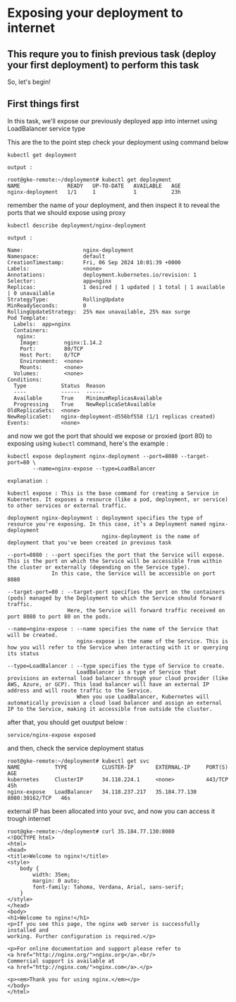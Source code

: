 # Exposing your deployment to internet

## This requre you to finish previous task (deploy your first deployment) to perform this task

So, let's begin!

## First things first
In this task, we'll expose our previously deployed app into internet using LoadBalancer service type

This are the to the point step
check your deployment using command below
```
kubectl get deployment
```
```
output :

root@gke-remote:~/deployment# kubectl get deployment
NAME               READY   UP-TO-DATE   AVAILABLE   AGE
nginx-deployment   1/1     1            1           23h
```
remember the name of your deployment, and then inspect it to reveal the ports that we should expose using proxy
```
kubectl describe deployment/nginx-deployment
```
```
output :

Name:                   nginx-deployment
Namespace:              default
CreationTimestamp:      Fri, 06 Sep 2024 10:01:39 +0000
Labels:                 <none>
Annotations:            deployment.kubernetes.io/revision: 1
Selector:               app=nginx
Replicas:               1 desired | 1 updated | 1 total | 1 available | 0 unavailable
StrategyType:           RollingUpdate
MinReadySeconds:        0
RollingUpdateStrategy:  25% max unavailable, 25% max surge
Pod Template:
  Labels:  app=nginx
  Containers:
   nginx:
    Image:        nginx:1.14.2
    Port:         80/TCP
    Host Port:    0/TCP
    Environment:  <none>
    Mounts:       <none>
  Volumes:        <none>
Conditions:
  Type           Status  Reason
  ----           ------  ------
  Available      True    MinimumReplicasAvailable
  Progressing    True    NewReplicaSetAvailable
OldReplicaSets:  <none>
NewReplicaSet:   nginx-deployment-d556bf558 (1/1 replicas created)
Events:          <none>
```
and now we got the port that should we expose or proxied (port 80)
to exposing using ```kubectl``` command, here's the example :
```
kubectl expose deployment nginx-deployment --port=8080 --target-port=80 \
        --name=nginx-expose --type=LoadBalancer
```
```
explanation :

kubectl expose : This is the base command for creating a Service in Kubernetes. It exposes a resource (like a pod, deployment, or service) to other services or external traffic.

deployment nginx-deployment : deployment specifies the type of resource you're exposing. In this case, it’s a Deployment named nginx-deployment
                              nginx-deployment is the name of deployment that you've been created in previous task

--port=8080 : --port specifies the port that the Service will expose. This is the port on which the Service will be accessible from within the cluster or externally (depending on the Service type).
              In this case, the Service will be accessible on port 8080

--target-port=80 : --target-port specifies the port on the containers (pods) managed by the Deployment to which the Service should forward traffic.
                   Here, the Service will forward traffic received on port 8080 to port 80 on the pods.

--name=nginx-expose : --name specifies the name of the Service that will be created.
                      nginx-expose is the name of the Service. This is how you will refer to the Service when interacting with it or querying its status

--type=LoadBalancer : --type specifies the type of Service to create.
                      LoadBalancer is a type of Service that provisions an external load balancer through your cloud provider (like AWS, Azure, or GCP). This load balancer will have an external IP address and will route traffic to the Service.
                      When you use LoadBalancer, Kubernetes will automatically provision a cloud load balancer and assign an external IP to the Service, making it accessible from outside the cluster.
```
after that, you should get ouutput below :
```
service/nginx-expose exposed
```
and then, check the service deployment status
```
root@gke-remote:~/deployment# kubectl get svc
NAME           TYPE           CLUSTER-IP       EXTERNAL-IP     PORT(S)          AGE
kubernetes     ClusterIP      34.118.224.1     <none>          443/TCP          45h
nginx-expose   LoadBalancer   34.118.237.217   35.184.77.130   8080:30162/TCP   46s
```
external IP has been allocated into your svc, and now you can access it trough internet
```
root@gke-remote:~/deployment# curl 35.184.77.130:8080
<!DOCTYPE html>
<html>
<head>
<title>Welcome to nginx!</title>
<style>
    body {
        width: 35em;
        margin: 0 auto;
        font-family: Tahoma, Verdana, Arial, sans-serif;
    }
</style>
</head>
<body>
<h1>Welcome to nginx!</h1>
<p>If you see this page, the nginx web server is successfully installed and
working. Further configuration is required.</p>

<p>For online documentation and support please refer to
<a href="http://nginx.org/">nginx.org</a>.<br/>
Commercial support is available at
<a href="http://nginx.com/">nginx.com</a>.</p>

<p><em>Thank you for using nginx.</em></p>
</body>
</html>
```